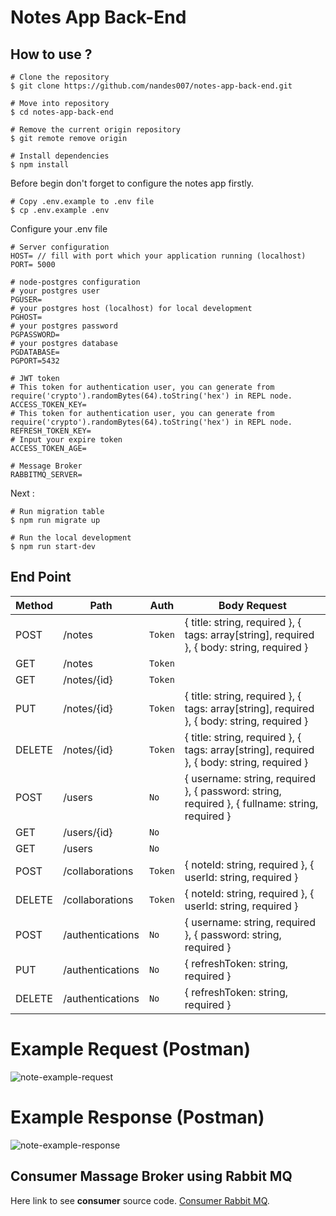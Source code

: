 # Notes App Back-End

## How to use ?

```
# Clone the repository
$ git clone https://github.com/nandes007/notes-app-back-end.git

# Move into repository
$ cd notes-app-back-end

# Remove the current origin repository
$ git remote remove origin

# Install dependencies
$ npm install
```

Before begin don't forget to configure the notes app firstly.
```
# Copy .env.example to .env file
$ cp .env.example .env
```

Configure your .env file
```
# Server configuration
HOST= // fill with port which your application running (localhost) 
PORT= 5000

# node-postgres configuration
# your postgres user
PGUSER=
# your postgres host (localhost) for local development
PGHOST=
# your postgres password
PGPASSWORD=
# your postgres database
PGDATABASE= 
PGPORT=5432

# JWT token
# This token for authentication user, you can generate from require('crypto').randomBytes(64).toString('hex') in REPL node.
ACCESS_TOKEN_KEY=
# This token for authentication user, you can generate from require('crypto').randomBytes(64).toString('hex') in REPL node.
REFRESH_TOKEN_KEY=
# Input your expire token
ACCESS_TOKEN_AGE=

# Message Broker
RABBITMQ_SERVER=
```

Next :
```
# Run migration table
$ npm run migrate up

# Run the local development
$ npm run start-dev
```

## End Point

| Method  |       Path      |    Auth   |    Body Request   |
| ------- | --------------- | --------- | ----------------- |
|  POST   | /notes          | `Token`   | { title: string, required }, { tags: array[string], required }, { body: string, required }
|  GET    | /notes          | `Token`   |
|  GET    | /notes/{id}     | `Token`   |
|  PUT    | /notes/{id}     | `Token`   | { title: string, required }, { tags: array[string], required }, { body: string, required }
|  DELETE | /notes/{id}     | `Token`   | { title: string, required }, { tags: array[string], required }, { body: string, required }
|  POST   | /users          | `No`      | { username: string, required }, { password: string, required }, { fullname: string, required }
|  GET    | /users/{id}     | `No`      |
|  GET    | /users          | `No`      |
|  POST   | /collaborations | `Token`   | { noteId: string, required }, { userId: string, required }
|  DELETE | /collaborations | `Token`   | { noteId: string, required }, { userId: string, required }
|  POST   | /authentications| `No`      | { username: string, required }, { password: string, required }
|  PUT    | /authentications| `No`      | { refreshToken: string, required }
|  DELETE | /authentications| `No`      | { refreshToken: string, required }

# Example Request (Postman)
![note-example-request](https://user-images.githubusercontent.com/61643826/191174136-c7f8f50c-73a5-43af-baa3-fa4dd54bbc63.png)

# Example Response (Postman)
![note-example-response](https://user-images.githubusercontent.com/61643826/191174229-8384da96-cf8b-4f5e-9d2a-fe8d63ec13b0.png)

## Consumer Massage Broker using Rabbit MQ

Here link to see **consumer** source code. [Consumer Rabbit MQ](https://github.com/nandes007/notes-app-queue-consumer.git).